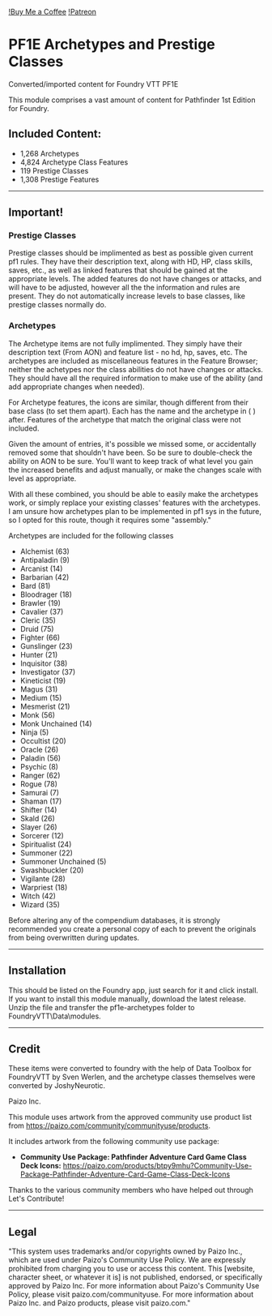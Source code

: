 [!Buy Me a Coffee](https://www.buymeacoffee.com/fairstrides)
[!Patreon](https://www.patreon.com/pathfindersforge)

# PF1E Archetypes and Prestige Classes

Converted/imported content for Foundry VTT PF1E

This module comprises a vast amount of content for Pathfinder 1st Edition for Foundry.

## Included Content:
- 1,268 Archetypes
- 4,824 Archetype Class Features
- 119 Prestige Classes
- 1,308 Prestige Features

----------------
## Important!

### Prestige Classes
Prestige classes should be implimented as best as possible given current pf1 rules. They have their description text, along with HD, HP, class skills, saves, etc., as well as linked features that should be gained at the appropriate levels. The added features do not have changes or attacks, and will have to be adjusted, however all the the information and rules are present. They do not automatically increase levels to base classes, like prestige classes normally do.

### Archetypes
The Archetype items are not fully implimented. They simply have their description text (From AON) and feature list - no hd, hp, saves, etc. The archetypes are included as miscellaneous features in the Feature Browser; neither the achetypes nor the class abilities do not have changes or attacks. They should have all the required information to make use of the ability (and add appropriate changes when needed).

For Archetype features, the icons are similar, though different from their base class (to set them apart). Each has the name and the archetype in ( ) after. Features of the archetype that match the original class were not included. 

Given the amount of entries, it's possible we missed some, or accidentally removed some that shouldn't have been. So be sure to double-check the ability on AON to be sure. You'll want to keep track of what level you gain the increased benefits and adjust manually, or make the changes scale with level as appropriate.

With all these combined, you should be able to easily make the archetypes work, or simply replace your existing classes' features with the archetypes. I am unsure how archetypes plan to be implemented in pf1 sys in the future, so I opted for this route, though it requires some "assembly."
 
Archetypes are included for the following classes
- Alchemist (63)
- Antipaladin (9)
- Arcanist (14)
- Barbarian (42)
- Bard (81)
- Bloodrager (18)
- Brawler (19)
- Cavalier (37)
- Cleric (35)
- Druid (75)
- Fighter (66)
- Gunslinger (23)
- Hunter (21)
- Inquisitor (38)
- Investigator (37)
- Kineticist (19)
- Magus (31)
- Medium (15)
- Mesmerist (21)
- Monk (56)
- Monk Unchained (14)
- Ninja (5)
- Occultist (20)
- Oracle (26)
- Paladin (56)
- Psychic (8)
- Ranger (62)
- Rogue (78)
- Samurai (7)
- Shaman (17)
- Shifter (14)
- Skald (26)
- Slayer (26)
- Sorcerer (12)
- Spiritualist (24)
- Summoner (22)
- Summoner Unchained (5)
- Swashbuckler (20)
- Vigilante (28)
- Warpriest (18)
- Witch (42)
- Wizard (35)


Before altering any of the compendium databases, it is strongly recommended you create a personal copy of each to prevent the originals from being overwritten during updates.

----------------

## Installation

This should be listed on the Foundry app, just search for it and click install. 
If you want to install this module manually, download the latest release.
Unzip the file and transfer the pf1e-archetypes folder to FoundryVTT\Data\modules.

----------------

## Credit
These items were converted to foundry with the help of Data Toolbox for FoundryVTT by Sven Werlen, and the archetype classes themselves were converted by JoshyNeurotic.

Paizo Inc.

This module uses artwork from the approved community use product list from https://paizo.com/community/communityuse/products.

It includes artwork from the following community use package:
- **Community Use Package: Pathfinder Adventure Card Game Class Deck Icons:** https://paizo.com/products/btpy9mhu?Community-Use-Package-Pathfinder-Adventure-Card-Game-Class-Deck-Icons

Thanks to the various community members who have helped out through Let's Contribute! 

----------------

## Legal
"This system uses trademarks and/or copyrights owned by Paizo Inc., which are used under Paizo's Community Use Policy. We are expressly prohibited from charging you to use or access this content. This [website, character sheet, or whatever it is] is not published, endorsed, or specifically approved by Paizo Inc. For more information about Paizo's Community Use Policy, please visit paizo.com/communityuse. For more information about Paizo Inc. and Paizo products, please visit paizo.com."
